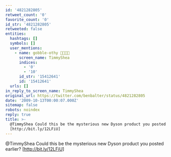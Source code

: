 ```yaml
---
id: '4821282805'
retweet_count: '0'
favorite_count: '0'
id_str: '4821282805'
retweeted: false
entities:
  hashtags: []
  symbols: []
  user_mentions:
    - name: gobble-othy 🚊🛫🏳️‍🌈
      screen_name: TimmyShea
      indices:
        - '0'
        - '10'
      id_str: '15412641'
      id: '15412641'
  urls: []
in_reply_to_screen_name: TimmyShea
original_url: https://twitter.com/benbalter/status/4821282805
date: '2009-10-13T00:00:07.000Z'
sitemap: false
robots: noindex
reply: true
title: >-
  @TimmyShea Could this be the mysterious new Dyson product you posted earlier?
  [http://bit.ly/12LFiU]
---
```


@TimmyShea Could this be the mysterious new Dyson product you posted earlier? [http://bit.ly/12LFiU]
